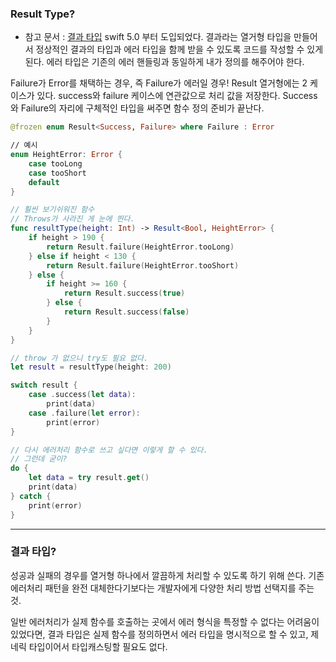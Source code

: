 ### Result Type?
- 참고 문서 : [결과 타입](https://developer.apple.com/documentation/swift/result)
swift 5.0 부터 도입되었다.
결과라는 열거형 타입을 만들어서 정상적인 결과의 타입과 에러 타입을 함께 받을 수 있도록 코드를 작성할 수 있게 된다.
에러 타입은 기존의 에러 핸들링과 동일하게 내가 정의를 해주어야 한다.

Failure가 Error를 채택하는 경우, 즉 Failure가 에러일 경우!
Result 열거형에는 2 케이스가 있다. success와 failure 케이스에 연관값으로 처리 값을 저장한다.
Success와 Failure의 자리에 구체적인 타입을 써주면 함수 정의 준비가 끝난다.

```swift
@frozen enum Result<Success, Failure> where Failure : Error

// 예시
enum HeightError: Error {
    case tooLong
    case tooShort
    default
}

// 훨씬 보기쉬워진 함수
// Throws가 사라진 게 눈에 띈다.
func resultType(height: Int) -> Result<Bool, HeightError> {
    if height > 190 {
        return Result.failure(HeightError.tooLong)
    } else if height < 130 {
        return Result.failure(HeightError.tooShort)
    } else {
        if height >= 160 {
            return Result.success(true)
        } else {
            return Result.success(false)
        }
    }
}

// throw 가 없으니 try도 필요 없다.
let result = resultType(height: 200)

switch result {
    case .success(let data):
        print(data)
    case .failure(let error):
        print(error)
}

// 다시 에러처리 함수로 쓰고 싶다면 이렇게 할 수 있다.
// 그런데 굳이?
do {
    let data = try result.get()
    print(data)
} catch {
    print(error)
}
```
---
### 결과 타입?
성공과 실패의 경우를 열거형 하나에서 깔끔하게 처리할 수 있도록 하기 위해 쓴다.
기존 에러처리 패턴을 완전 대체한다기보다는 개발자에게 다양한 처리 방법 선택지를 주는 것.

일반 에러처리가 실제 함수를 호출하는 곳에서 에러 형식을 특정할 수 없다는 어려움이 있었다면,
결과 타입은 실제 함수를 정의하면서 에러 타입을 명시적으로 할 수 있고, 제네릭 타입이어서 타입캐스팅할 필요도 없다.
